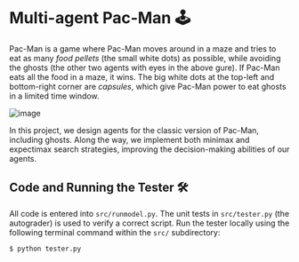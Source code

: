 # Multi-agent Pac-Man 🕹️

<div>

Pac-Man is a game where Pac-Man moves around in a maze and tries to eat as many _food pellets_ (the small white dots) as possible, while avoiding the ghosts (the other two agents with eyes in the above  gure). If Pac-Man eats all the food in a maze, it wins. The big white dots at the top-left and bottom-right corner are _capsules_, which give Pac-Man power to eat ghosts in a limited time window.

![image](https://user-images.githubusercontent.com/45148177/235787448-d9058a22-ab25-4254-ad3c-9f4e0ce8403d.png)

In this project, we design agents for the classic version of Pac-Man, including ghosts. Along the way, we implement both minimax and expectimax search strategies, improving the decision-making abilities of our agents.

## Code and Running the Tester 🛠️

All code is entered into `src/runmodel.py`. The unit tests in `src/tester.py` (the autograder) is used to verify a correct script. Run the tester locally using the following terminal command within the `src/` subdirectory:

```bash
$ python tester.py
```
